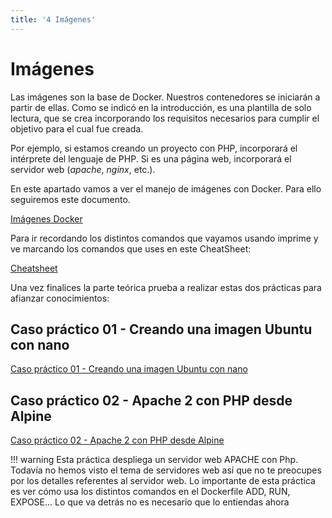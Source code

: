 ```yaml
---
title: '4 Imágenes'
---
```


# Imágenes

Las imágenes son la base de Docker. Nuestros contenedores se iniciarán a partir de ellas. Como se indicó en la introducción, es una plantilla de solo lectura, que se crea incorporando los requisitos necesarios para cumplir el objetivo para el cual fue creada.

Por ejemplo, si estamos creando un proyecto con PHP, incorporará el intérprete del lenguaje de PHP. Si es una página web, incorporará el servidor web (_apache_, _nginx_, etc.).

En este apartado vamos a ver el manejo de imágenes con Docker. Para ello seguiremos este documento.

[Imágenes Docker](Ud7_img/Docker04_1GestionImagenesDocker.pdf)

Para ir recordando los distintos comandos que vayamos usando imprime y ve marcando los comandos que uses en este CheatSheet:

[Cheatsheet](Ud7_img/Docker04_2CheatSheetUD04.pdf)

Una vez finalices la parte teórica prueba a realizar estas dos prácticas para afianzar conocimientos:

## Caso práctico 01 - Creando una imagen Ubuntu con nano

[Caso práctico 01 - Creando una imagen Ubuntu con nano](Ud7_img/Docker04_3CasoPractico01.pdf)

## Caso práctico 02 - Apache 2 con PHP desde Alpine

[Caso práctico 02 - Apache 2 con PHP desde Alpine](Ud7_img/Docker04_5CasoPractico02.pdf)

!!! warning
    Esta práctica despliega un servidor web APACHE con Php. Todavía no hemos visto el tema de servidores web así que no te preocupes por los detalles referentes al servidor web. Lo importante de esta práctica es ver cómo usa los distintos comandos en el Dockerfile ADD, RUN, EXPOSE... Lo que va detrás no es necesario que lo entiendas ahora
 